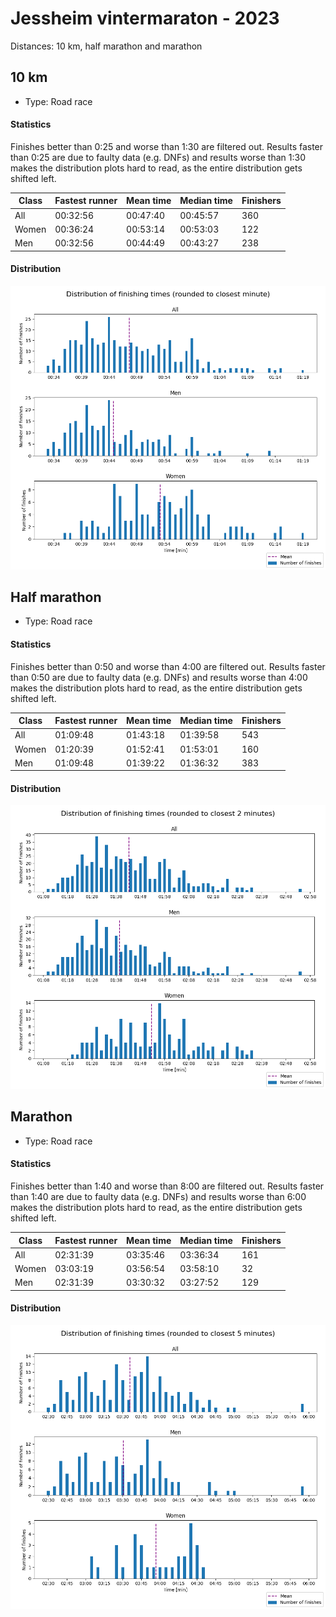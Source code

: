 # Jessheim vintermaraton - 2023

Distances: 10 km, half marathon and marathon

## 10 km

- Type: Road race

#### Statistics

Finishes better than 0:25 and worse than 1:30 are filtered out. Results faster than 0:25 are due to
faulty data (e.g. DNFs) and results worse than 1:30 makes the distribution plots hard to read, as the entire
distribution gets shifted left.

| Class | Fastest runner | Mean time | Median time | Finishers |
|-------|----------------|-----------|-------------|-----------|
| All   | 00:32:56       | 00:47:40  | 00:45:57    | 360       |
| Women | 00:36:24       | 00:53:14  | 00:53:03    | 122       |
| Men   | 00:32:56       | 00:44:49  | 00:43:27    | 238       |

#### Distribution

![Distribution of finishing times for Jessheim vintermaraton 2023 - 10 km](assets/jessheim-vintermaraton-2023-10km_finishing-times.png)

## Half marathon

- Type: Road race

#### Statistics

Finishes better than 0:50 and worse than 4:00 are filtered out. Results faster than 0:50 are due to
faulty data (e.g. DNFs) and results worse than 4:00 makes the distribution plots hard to read, as the entire
distribution gets shifted left.

| Class | Fastest runner | Mean time | Median time | Finishers |
|-------|----------------|-----------|-------------|-----------|
| All   | 01:09:48       | 01:43:18  | 01:39:58    | 543       |
| Women | 01:20:39       | 01:52:41  | 01:53:01    | 160       |
| Men   | 01:09:48       | 01:39:22  | 01:36:32    | 383       |

#### Distribution

![Distribution of finishing times for Jessheim vintermaraton 2023 - HM](assets/jessheim-vintermaraton-2023-HM_finishing-times.png)

## Marathon

- Type: Road race

#### Statistics

Finishes better than 1:40 and worse than 8:00 are filtered out. Results faster than 1:40 are due to
faulty data (e.g. DNFs) and results worse than 6:00 makes the distribution plots hard to read, as the entire
distribution gets shifted left.

| Class | Fastest runner | Mean time | Median time | Finishers |
|-------|----------------|-----------|-------------|-----------|
| All   | 02:31:39       | 03:35:46  | 03:36:34    | 161       |
| Women | 03:03:19       | 03:56:54  | 03:58:10    | 32        |
| Men   | 02:31:39       | 03:30:32  | 03:27:52    | 129       |

#### Distribution

![Distribution of finishing times for Jessheim vintermaraton 2023 - HM](assets/jessheim-vintermaraton-2023-M_finishing-times.png)
